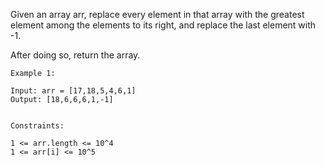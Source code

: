 Given an array arr, replace every element in that array with the greatest element among the elements to its right, and replace the last element with -1.

After doing so, return the array.

```
Example 1:

Input: arr = [17,18,5,4,6,1]
Output: [18,6,6,6,1,-1]
 

Constraints:

1 <= arr.length <= 10^4
1 <= arr[i] <= 10^5
